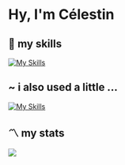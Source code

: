 # Hy, I'm Célestin

## :school_satchel: my skills

[![My Skills](https://skillicons.dev/icons?i=py,django,js,typescript,react,html,css,sass,svelte,heroku,postgres,sqlite,figma,postman,regex,vscode&perline=9)](https://skillicons.dev)

## ~ i also used a little ...

[![My Skills](https://skillicons.dev/icons?i=c,tauri,electron,threejs,androidstudio,flutter&perline=9)](https://skillicons.dev)

## :part_alternation_mark: my stats

<picture>
<source 
  srcset="https://github-readme-streak-stats.herokuapp.com/?user=Instelce&theme=dark"
  media="(prefers-color-scheme: dark)"
/>
<source
  srcset="https://github-readme-streak-stats.herokuapp.com/?user=Instelce"
  media="(prefers-color-scheme: light), (prefers-color-scheme: no-preference)"
/>
<img src="https://github-readme-streak-stats.herokuapp.com/?user=Instelce" />
</picture>
